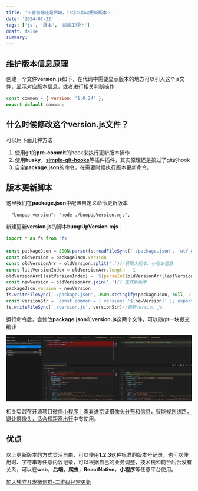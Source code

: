```yaml
---
title: '不管前端还是后端，js怎么自动更新版本？'
date: '2024-07-22'
tags: ['js', '版本', '前端工程化']
draft: false
summary:
---
```



## 维护版本信息原理
创建一个文件**version.js**如下，在代码中需要显示版本的地方可以引入这个js文件，显示对应版本信息，或者进行相关判断操作

```js
const common = { version: '1.0.24' };
export default common;
```

## 什么时候修改这个**version.js文件**？
可以用下面几种方法
1. 使用git的**pre-commit**的hook来执行更新版本操作
2. 使用**husky**，[**simple-git-hooks**](https://github.com/toplenboren/simple-git-hooks)等插件插件，其实原理还是搞过了git的hook
3. 自定**package.json**的命令，在需要时候执行版本更新命令。

## 版本更新脚本
这里我们在**package.json**中配置自定义命令更新版本
```
  "bumpup-version": "node ./bumpUpVersion.mjs",
```

新建更新**version.js**的脚本**bumpUpVersion.mjs**：
```js
import * as fs from 'fs'

const packageJson = JSON.parse(fs.readFileSync('./package.json', 'utf-8')) // 读取package.json中的版本
const oldVersion = packageJson.version
const oldVersionArr = oldVersion.split('.')//获取大版本、小版本信息
const lastVersionIndex = oldVersionArr.length - 1
oldVersionArr[lastVersionIndex] = `${parseInt(oldVersionArr[lastVersionIndex], 10) + 1}`//小版本+1
const newVersion = oldVersionArr.join('.')// 生成新版本
packageJson.version = newVersion
fs.writeFileSync('./package.json', JSON.stringify(packageJson, null, 2)) //用新版本覆盖package.json
const versionStr = `const common = { version: '${newVersion}' }; export default common;`
fs.writeFileSync('./version.js', versionStr)//更新version.js
```
运行命令后，会修改**package.json**和**version.js**这两个文件，可以随git一块提交编译

![img](diff.png)

相关实践在开源项目[微信小程序：查看进京证摄像头分布和信息，智能规划线路，避让摄像头，适合短距离出行](https://github.com/ygweric/jinjing-route-plan-mp-opensource)中有使用。



## 优点
以上更新版本的方式灵活自由，可以使用**1.2.3**这种标准的版本号记录，也可以使用时、字符串等任意内容记录，可以根据自己的业务调整，技术栈和前台后台没有关系，可以在**web**，**后端**，**爬虫**，**ReactNative**，**小程序**等任意平台使用。

 [加入独立开发微信群-二维码经常更新](https://raw.githubusercontent.com/ygweric/ygweric.github.io/main/assets/qr-schedule-update/indenpendent_dev.png)


